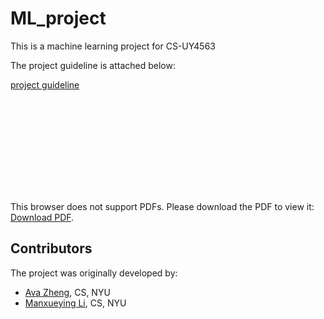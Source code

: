 # ML_project
This is a machine learning project for CS-UY4563

The project guideline is attached below:

[project guideline](/project_guidelines.pdf)

<object data="https://github.com/lmxy0212/ML_project/blob/master/ML_Project_Report.pdf" type="application/pdf" width="700px" height="700px">
    <embed src="https://github.com/lmxy0212/ML_project/blob/master/ML_Project_Report.pdf">
        <p>This browser does not support PDFs. Please download the PDF to view it: <a href="https://github.com/lmxy0212/ML_project/blob/master/ML_Project_Report.pdf">Download PDF</a>.</p>
    </embed>
</object>

## Contributors

The project was originally developed by:
* [Ava Zheng](https://github.com/evve212233/Machine-Learning), CS, NYU
* [Manxueying Li](https://github.com/lmxy0212/ML_project), CS, NYU
